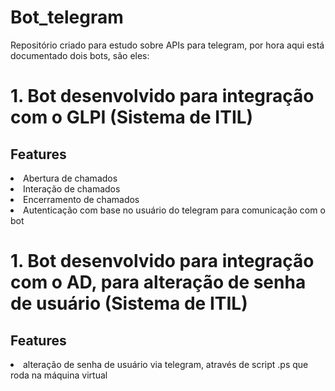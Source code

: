 # Bot_telegram

Repositório criado para estudo sobre APIs para telegram, por hora aqui está documentado dois bots, são eles:



<h1>1. Bot desenvolvido para integração com o GLPI (Sistema de ITIL)</h1>


<h2>Features </h2>

<li> Abertura de chamados</li>
<li> Interação de chamados</li>
<li> Encerramento de chamados</li>
<li> Autenticação com base no usuário do telegram para comunicação com o bot</li>

<h1>1. Bot desenvolvido para integração com o AD, para alteração de senha de usuário (Sistema de ITIL)</h1>


<h2>Features </h2>

<li> alteração de senha de usuário via telegram, através de script .ps que roda na máquina virtual</li>


